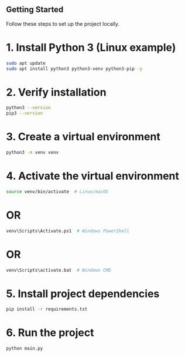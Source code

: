 ## Getting Started

Follow these steps to set up the project locally.

# 1. Install Python 3 (Linux example)
```bash
sudo apt update
sudo apt install python3 python3-venv python3-pip -y
```

# 2. Verify installation
```bash
python3 --version
pip3 --version
```
# 3. Create a virtual environment
```bash
python3 -m venv venv
```
# 4. Activate the virtual environment
```bash
source venv/bin/activate  # Linux/macOS
```
# OR
```bash
venv\Scripts\Activate.ps1  # Windows PowerShell
```
# OR
```bash
venv\Scripts\activate.bat  # Windows CMD
```

# 5. Install project dependencies
```bash
pip install -r requirements.txt
```

# 6. Run the project
```bash
python main.py
```

